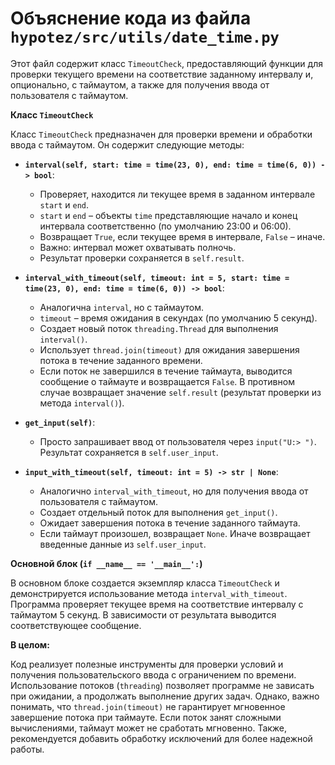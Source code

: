 # Объяснение кода из файла `hypotez/src/utils/date_time.py`

Этот файл содержит класс `TimeoutCheck`, предоставляющий функции для проверки текущего времени на соответствие заданному интервалу и, опционально, с таймаутом, а также для получения ввода от пользователя с таймаутом.

**Класс `TimeoutCheck`**

Класс `TimeoutCheck` предназначен для проверки времени и обработки ввода с таймаутом. Он содержит следующие методы:

* **`interval(self, start: time = time(23, 0), end: time = time(6, 0)) -> bool`**:
    * Проверяет, находится ли текущее время в заданном интервале `start` и `end`.
    * `start` и `end` – объекты `time` представляющие начало и конец интервала соответственно (по умолчанию 23:00 и 06:00).
    * Возвращает `True`, если текущее время в интервале, `False` – иначе.
    * Важно: интервал может охватывать полночь.
    * Результат проверки сохраняется в `self.result`.


* **`interval_with_timeout(self, timeout: int = 5, start: time = time(23, 0), end: time = time(6, 0)) -> bool`**:
    * Аналогична `interval`, но с таймаутом.
    * `timeout` – время ожидания в секундах (по умолчанию 5 секунд).
    * Создает новый поток `threading.Thread` для выполнения `interval()`.
    * Использует `thread.join(timeout)` для ожидания завершения потока в течение заданного времени.
    * Если поток не завершился в течение таймаута, выводится сообщение о таймауте и возвращается `False`. В противном случае возвращает значение `self.result` (результат проверки из метода `interval()`).


* **`get_input(self)`**:
    * Просто запрашивает ввод от пользователя через `input("U:> ")`. Результат сохраняется в `self.user_input`.


* **`input_with_timeout(self, timeout: int = 5) -> str | None`**:
    * Аналогично `interval_with_timeout`, но для получения ввода от пользователя с таймаутом.
    * Создает отдельный поток для выполнения `get_input()`.
    * Ожидает завершения потока в течение заданного таймаута.
    * Если таймаут произошел, возвращает `None`. Иначе возвращает введенные данные из `self.user_input`.


**Основной блок (`if __name__ == '__main__':`)**

В основном блоке создается экземпляр класса `TimeoutCheck` и демонстрируется использование метода `interval_with_timeout`. Программа проверяет текущее время на соответствие интервалу с таймаутом 5 секунд. В зависимости от результата выводится соответствующее сообщение.

**В целом:**

Код реализует полезные инструменты для проверки условий и получения пользовательского ввода с ограничением по времени.  Использование потоков (`threading`) позволяет программе не зависать при ожидании, а продолжать выполнение других задач.  Однако, важно понимать, что `thread.join(timeout)` не гарантирует мгновенное завершение потока при таймауте. Если поток занят сложными вычислениями, таймаут может не сработать мгновенно.  Также, рекомендуется добавить обработку исключений для более надежной работы.